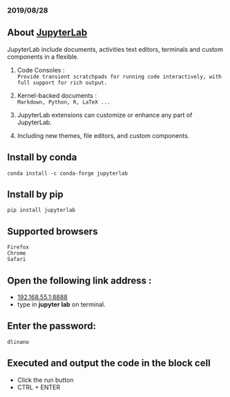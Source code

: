 ### 2019/08/28

## About [JupyterLab](https://jupyterlab.readthedocs.io/en/stable/getting_started/overview.html)
  JupyterLab include documents, activities text editors, terminals and custom components in a flexible.
  
  1. Code Consoles :  
  `Provide transient scratchpads for running code interactively, with full support for rich output.`
    
  2. Kernel-backed documents :  
  `Markdown, Python, R, LaTeX ...`
    
  3. JupyterLab extensions can customize or enhance any part of JupyterLab.
  
  4. Including new themes, file editors, and custom components.

## Install by conda
`
conda install -c conda-forge jupyterlab
`

## Install by pip
`
pip install jupyterlab
`

## Supported browsers
    Firefox
    Chrome
    Safari

## Open the following link address : 
* [192.168.55.1:8888](192.168.55.1:8888)
* type in **jupyter lab** on terminal.

## Enter the password:
`
  dlinano
`

## Executed and output the code in the block cell 
* Click the run button
* CTRL + ENTER


